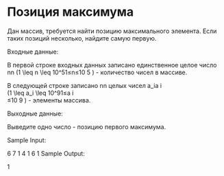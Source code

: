 # Позиция максимума

Дан массив, требуется найти позицию максимального элемента. Если таких позиций несколько, найдите самую первую.

Входные данные:

В первой строке входных данных записано единственное целое число nn (1 \leq n \leq 10^51≤n≤10 
5
 ) - количество чисел в массиве.

В следующей строке записано nn целых чисел a_ia 
i
​	
  (1 \leq a_i \leq 10^91≤a 
i
​	
 ≤10 
9
 ) - элементы массива.

Выходные данные:

Выведите одно число - позицию первого максимума.

Sample Input:

6
7 1 4 1 6 1
Sample Output:

1
